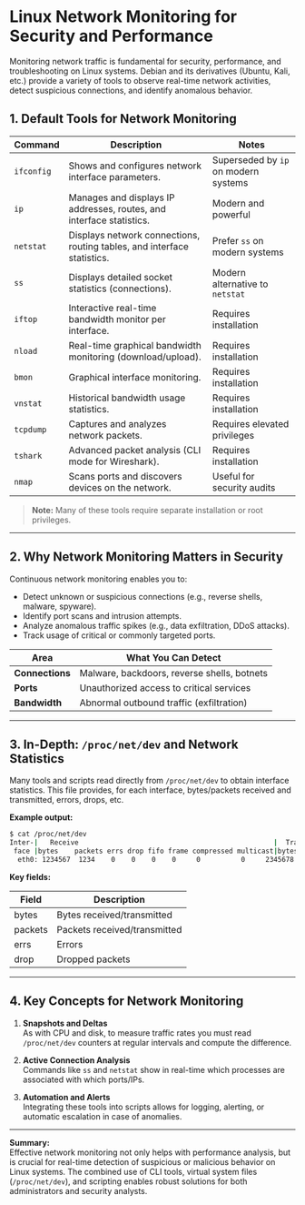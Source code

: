 # Linux Network Monitoring for Security and Performance

Monitoring network traffic is fundamental for security, performance, and troubleshooting on Linux systems. Debian and its derivatives (Ubuntu, Kali, etc.) provide a variety of tools to observe real-time network activities, detect suspicious connections, and identify anomalous behavior.

## 1. Default Tools for Network Monitoring

| Command     | Description                                                                                               | Notes                                  |
|-------------|----------------------------------------------------------------------------------------------------------|----------------------------------------|
| `ifconfig`  | Shows and configures network interface parameters.                                                        | Superseded by `ip` on modern systems   |
| `ip`        | Manages and displays IP addresses, routes, and interface statistics.                                      | Modern and powerful                    |
| `netstat`   | Displays network connections, routing tables, and interface statistics.                                   | Prefer `ss` on modern systems          |
| `ss`        | Displays detailed socket statistics (connections).                                                        | Modern alternative to `netstat`        |
| `iftop`     | Interactive real-time bandwidth monitor per interface.                                                    | Requires installation                  |
| `nload`     | Real-time graphical bandwidth monitoring (download/upload).                                               | Requires installation                  |
| `bmon`      | Graphical interface monitoring.                                                                           | Requires installation                  |
| `vnstat`    | Historical bandwidth usage statistics.                                                                    | Requires installation                  |
| `tcpdump`   | Captures and analyzes network packets.                                                                   | Requires elevated privileges           |
| `tshark`    | Advanced packet analysis (CLI mode for Wireshark).                                                        | Requires installation                  |
| `nmap`      | Scans ports and discovers devices on the network.                                                         | Useful for security audits             |

> **Note:** Many of these tools require separate installation or root privileges.

---

## 2. Why Network Monitoring Matters in Security

Continuous network monitoring enables you to:

- Detect unknown or suspicious connections (e.g., reverse shells, malware, spyware).
- Identify port scans and intrusion attempts.
- Analyze anomalous traffic spikes (e.g., data exfiltration, DDoS attacks).
- Track usage of critical or commonly targeted ports.

| Area           | What You Can Detect                        |
|----------------|-------------------------------------------|
| **Connections**| Malware, backdoors, reverse shells, botnets|
| **Ports**      | Unauthorized access to critical services   |
| **Bandwidth**  | Abnormal outbound traffic (exfiltration)  |

---

## 3. In-Depth: `/proc/net/dev` and Network Statistics

Many tools and scripts read directly from `/proc/net/dev` to obtain interface statistics. This file provides, for each interface, bytes/packets received and transmitted, errors, drops, etc.

**Example output:**

```bash
$ cat /proc/net/dev
Inter-|   Receive                                                |  Transmit
 face |bytes    packets errs drop fifo frame compressed multicast|bytes    packets errs drop fifo colls carrier compressed
  eth0: 1234567  1234    0    0    0    0     0          0     2345678  5678    0    0    0     0     0       0
```

**Key fields:**

| Field        | Description                    |
|--------------|-------------------------------|
| bytes        | Bytes received/transmitted     |
| packets      | Packets received/transmitted   |
| errs         | Errors                         |
| drop         | Dropped packets                |

---

## 4. Key Concepts for Network Monitoring

1. **Snapshots and Deltas**  
   As with CPU and disk, to measure traffic rates you must read `/proc/net/dev` counters at regular intervals and compute the difference.

2. **Active Connection Analysis**  
   Commands like `ss` and `netstat` show in real-time which processes are associated with which ports/IPs.

3. **Automation and Alerts**  
   Integrating these tools into scripts allows for logging, alerting, or automatic escalation in case of anomalies.

---

**Summary:**  
Effective network monitoring not only helps with performance analysis, but is crucial for real-time detection of suspicious or malicious behavior on Linux systems. The combined use of CLI tools, virtual system files (`/proc/net/dev`), and scripting enables robust solutions for both administrators and security analysts.

